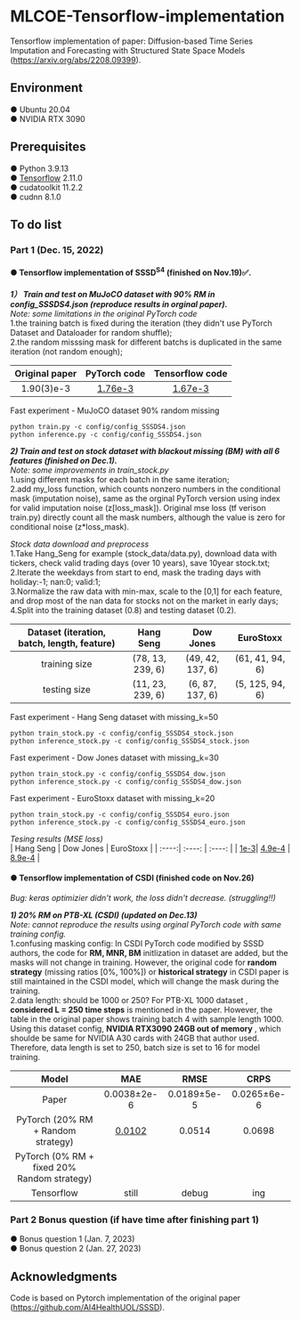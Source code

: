 # MLCOE-Tensorflow-implementation
Tensorflow implementation of paper: Diffusion-based Time Series Imputation and Forecasting with Structured State Space Models (https://arxiv.org/abs/2208.09399).  
## Environment
● Ubuntu 20.04  
● NVIDIA RTX 3090
## Prerequisites
● Python 3.9.13  
● [Tensorflow](https://www.tensorflow.org/install) 2.11.0  
● cudatoolkit 11.2.2  
● cudnn 8.1.0 

## To do list
### Part 1 (Dec. 15, 2022)  
#### ●  Tensorflow implementation of SSSD<sup>S4</sup> (finished on Nov.19)&#x2705;.  
***1） Train and test on MuJoCO dataset with 90% RM in config_SSSDS4.json (reproduce results in orginal paper).***    
*Note: some limitations in the original PyTorch code*            
1.the training batch is fixed during the iteration (they didn't use PyTorch Dataset and Dataloader for random shuffle);     
2.the random misssing mask for different batchs is duplicated in the same iteration (not random enough);

| Original paper | PyTorch code | Tensorflow code |
| :----:| :----: | :----: |
| 1.90(3)e-3 | [1.76e-3](figures/test_pytorch.png) | [1.67e-3](figures/test_tf.png) |    


Fast experiment - MuJoCO dataset 90% random missing
```
python train.py -c config/config_SSSDS4.json
python inference.py -c config/config_SSSDS4.json
```

***2) Train and test on stock dataset with blackout missing (BM) with all 6 features (finished on Dec.1).***     
*Note: some improvements in train_stock.py*         
1.using different masks for each batch in the same iteration;     
2.add my_loss function, which counts nonzero numbers in the conditional mask (imputation noise), same as the orginal PyTorch version using index for valid imputation noise (z[loss_mask]). Original mse loss (tf verison train.py) directly count all the mask numbers, although the value is zero for conditional noise (z*loss_mask).     

*Stock data download and preprocess*               
1.Take Hang_Seng for example (stock_data/data.py), download data with tickers, check valid trading days (over 10 years), save 10year stock.txt;     
2.Iterate the weekdays from start to end, mask the trading days with holiday:-1; nan:0; valid:1;     
3.Normalize the raw data with min-max, scale to the [0,1] for each feature, and drop most of the nan data for stocks not on the market in early days;    
4.Split into the training dataset (0.8) and testing dataset (0.2).    

| Dataset (iteration, batch, length, feature)| Hang Seng | Dow Jones |  EuroStoxx |
| :----:| :----: | :----: |  :----: |
| training size | (78, 13, 239, 6) | (49, 42, 137, 6) | (61, 41, 94, 6) |    
| testing size| (11, 23, 239, 6) | (6, 87, 137, 6) | (5, 125, 94, 6) |        

Fast experiment - Hang Seng dataset with missing_k=50
```
python train_stock.py -c config/config_SSSDS4_stock.json
python inference_stock.py -c config/config_SSSDS4_stock.json
```
Fast experiment - Dow Jones dataset with missing_k=30
```
python train_stock.py -c config/config_SSSDS4_dow.json
python inference_stock.py -c config/config_SSSDS4_dow.json
```
Fast experiment - EuroStoxx dataset with missing_k=20
```
python train_stock.py -c config/config_SSSDS4_euro.json
python inference_stock.py -c config/config_SSSDS4_euro.json
```
*Tesing results (MSE loss)*    
| Hang Seng | Dow Jones | EuroStoxx |
| :----:| :----: | :----: |
| [1e-3](figures/Hang_Seng_test.png)| [4.9e-4](figures/Dow_Jones_29_test.png) | [8.9e-4](figures/EuroStoxx_47_test.png) |    


#### ● Tensorflow implementation of CSDI   (finished code on Nov.26)
*Bug: keras optimizier didn't work, the loss didn't decrease. (struggling!!)*              

***1) 20% RM on PTB-XL (CSDI) (updated on Dec.13)***     
*Note: cannot reproduce the results using orginal PyTorch code with same training config.*         
1.confusing masking config: In CSDI PyTorch code modified by SSSD authors, the code for **RM, MNR, BM** initlization in dataset are added, but the masks will not change in training. However, the original code for **random strategy** (missing ratios [0%, 100%]) or **historical strategy** in CSDI paper is still maintained in the CSDI model, which will change the mask during the training.        
2.data length: should be 1000 or 250? For PTB-XL 1000 dataset , **considered L = 250 time steps** is mentioned in the paper. However, the table in the original paper shows training batch 4 with sample length 1000. Using this dataset config, **NVIDIA RTX3090 24GB out of memory** , which shoulde be same for NVIDIA A30 cards with 24GB that author used. Therefore, data length is set to 250, batch size is set to 16 for model training.

| Model | MAE | RMSE |  CRPS |
| :----:| :----: | :----: |  :----: |
| Paper| 0.0038±2e-6 | 0.0189±5e-5 | 0.0265±6e-6 |    
| PyTorch (20% RM + Random strategy)| [0.0102](figures/rm_0.2.png) | 0.0514 | 0.0698| 
| PyTorch (0% RM + fixed 20% Random strategy)|  | | | 
| Tensorflow| still |debug | ing | 

### Part 2 Bonus question  (if have time after finishing part 1)
● Bonus question 1 (Jan. 7, 2023)       
● Bonus question 2 (Jan. 27, 2023)



## Acknowledgments 
Code is based on Pytorch implementation of the original paper (https://github.com/AI4HealthUOL/SSSD).
